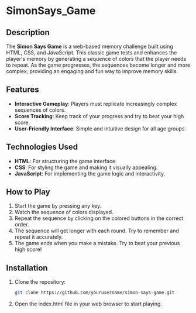 # SimonSays_Game

## Description
The **Simon Says Game** is a web-based memory challenge built using HTML, CSS, and JavaScript. This classic game tests and enhances the player's memory by generating a sequence of colors that the player needs to repeat. As the game progresses, the sequences become longer and more complex, providing an engaging and fun way to improve memory skills.

## Features
- **Interactive Gameplay**: Players must replicate increasingly complex sequences of colors.
- **Score Tracking**: Keep track of your progress and try to beat your high score.
- **User-Friendly Interface**: Simple and intuitive design for all age groups.

## Technologies Used
- **HTML**: For structuring the game interface.
- **CSS**: For styling the game and making it visually appealing.
- **JavaScript**: For implementing the game logic and interactivity.

## How to Play
1. Start the game by pressing any key.
2. Watch the sequence of colors displayed.
3. Repeat the sequence by clicking on the colored buttons in the correct order.
4. The sequence will get longer with each round. Try to remember and repeat it accurately.
5. The game ends when you make a mistake. Try to beat your previous high score!

## Installation
1. Clone the repository:
   ```bash
   git clone https://github.com/yourusername/simon-says-game.git
2. Open the index.html file in your web browser to start playing.
  
